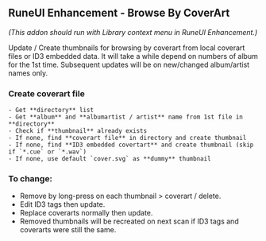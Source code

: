 ## RuneUI Enhancement - Browse By CoverArt
*(This addon should run with Library context menu in RuneUI Enhancement.)*  

Update / Create thumbnails for browsing by coverart from local coverart files or ID3 embedded data. It will take a while depend on numbers of album for the 1st time. Subsequent updates will be on new/changed album/artist names only.
### Create coverart file
	- Get **directory** list
	- Get **album** and **albumartist / artist** name from 1st file in **directory**
	- Check if **thumbnail** already exists
	- If none, find **coverart file** in directory and create thumbnail
	- If none, find **ID3 embedded covertart** and create thumbnail (skip if `*.cue` or `*.wav`)
	- If none, use default `cover.svg` as **dummy** thumbnail

### To change:
- Remove by long-press on each thumbnail > coverart / delete.
- Edit ID3 tags then update.
- Replace coverarts normally then update.
- Removed thumbnails will be recreated on next scan if ID3 tags and coverarts were still the same.
